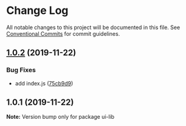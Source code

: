 # Change Log

All notable changes to this project will be documented in this file.
See [Conventional Commits](https://conventionalcommits.org) for commit guidelines.

## [1.0.2](https://github.com/taylrj/monorepo-template/compare/ui-lib@1.0.1...ui-lib@1.0.2) (2019-11-22)


### Bug Fixes

* add index.js ([75cb9d9](https://github.com/taylrj/monorepo-template/commit/75cb9d9b2ff81306bb9886c57d7603a7de4f3e65))





## 1.0.1 (2019-11-22)

**Note:** Version bump only for package ui-lib
